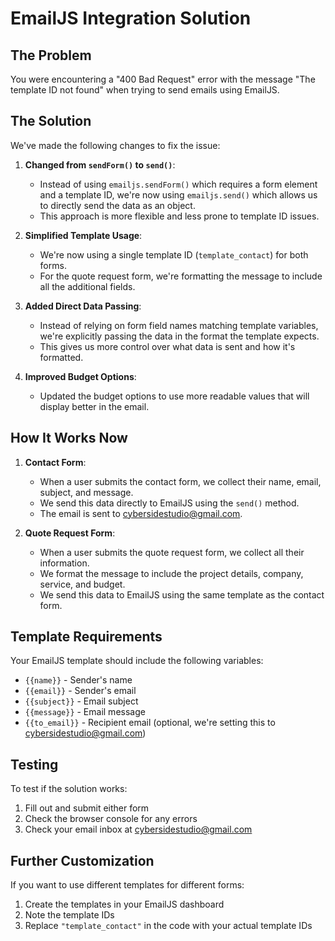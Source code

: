 # EmailJS Integration Solution

## The Problem

You were encountering a "400 Bad Request" error with the message "The template ID not found" when trying to send emails using EmailJS.

## The Solution

We've made the following changes to fix the issue:

1. **Changed from `sendForm()` to `send()`**: 
   - Instead of using `emailjs.sendForm()` which requires a form element and a template ID, we're now using `emailjs.send()` which allows us to directly send the data as an object.
   - This approach is more flexible and less prone to template ID issues.

2. **Simplified Template Usage**:
   - We're now using a single template ID (`template_contact`) for both forms.
   - For the quote request form, we're formatting the message to include all the additional fields.

3. **Added Direct Data Passing**:
   - Instead of relying on form field names matching template variables, we're explicitly passing the data in the format the template expects.
   - This gives us more control over what data is sent and how it's formatted.

4. **Improved Budget Options**:
   - Updated the budget options to use more readable values that will display better in the email.

## How It Works Now

1. **Contact Form**:
   - When a user submits the contact form, we collect their name, email, subject, and message.
   - We send this data directly to EmailJS using the `send()` method.
   - The email is sent to cybersidestudio@gmail.com.

2. **Quote Request Form**:
   - When a user submits the quote request form, we collect all their information.
   - We format the message to include the project details, company, service, and budget.
   - We send this data to EmailJS using the same template as the contact form.

## Template Requirements

Your EmailJS template should include the following variables:
- `{{name}}` - Sender's name
- `{{email}}` - Sender's email
- `{{subject}}` - Email subject
- `{{message}}` - Email message
- `{{to_email}}` - Recipient email (optional, we're setting this to cybersidestudio@gmail.com)

## Testing

To test if the solution works:
1. Fill out and submit either form
2. Check the browser console for any errors
3. Check your email inbox at cybersidestudio@gmail.com

## Further Customization

If you want to use different templates for different forms:
1. Create the templates in your EmailJS dashboard
2. Note the template IDs
3. Replace `"template_contact"` in the code with your actual template IDs 